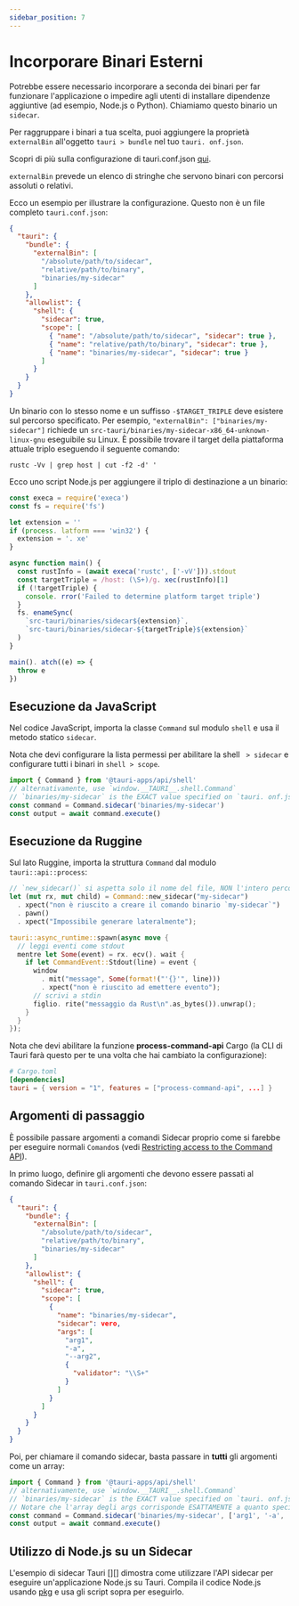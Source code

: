 ```yaml
---
sidebar_position: 7
---
```


# Incorporare Binari Esterni

Potrebbe essere necessario incorporare a seconda dei binari per far funzionare l'applicazione o impedire agli utenti di installare dipendenze aggiuntive (ad esempio, Node.js o Python). Chiamiamo questo binario un `sidecar`.

Per raggruppare i binari a tua scelta, puoi aggiungere la proprietà `externalBin` all'oggetto `tauri > bundle` nel tuo `tauri. onf.json`.

Scopri di più sulla configurazione di tauri.conf.json [qui][tauri.bundle].

`externalBin` prevede un elenco di stringhe che servono binari con percorsi assoluti o relativi.

Ecco un esempio per illustrare la configurazione. Questo non è un file completo `tauri.conf.json`:

```json
{
  "tauri": {
    "bundle": {
      "externalBin": [
        "/absolute/path/to/sidecar",
        "relative/path/to/binary",
        "binaries/my-sidecar"
      ]
    },
    "allowlist": {
      "shell": {
        "sidecar": true,
        "scope": [
          { "name": "/absolute/path/to/sidecar", "sidecar": true },
          { "name": "relative/path/to/binary", "sidecar": true },
          { "name": "binaries/my-sidecar", "sidecar": true }
        ]
      }
    }
  }
}
```

Un binario con lo stesso nome e un suffisso `-$TARGET_TRIPLE` deve esistere sul percorso specificato. Per esempio, `"externalBin": ["binaries/my-sidecar"]` richiede un `src-tauri/binaries/my-sidecar-x86_64-unknown-linux-gnu` eseguibile su Linux. È possibile trovare il target della piattaforma attuale triplo eseguendo il seguente comando:

```shell
rustc -Vv | grep host | cut -f2 -d' '
```

Ecco uno script Node.js per aggiungere il triplo di destinazione a un binario:

```javascript
const execa = require('execa')
const fs = require('fs')

let extension = ''
if (process. latform === 'win32') {
  extension = '. xe'
}

async function main() {
  const rustInfo = (await execa('rustc', ['-vV'])).stdout
  const targetTriple = /host: (\S+)/g. xec(rustInfo)[1]
  if (!targetTriple) {
    console. rror('Failed to determine platform target triple')
  }
  fs. enameSync(
    `src-tauri/binaries/sidecar${extension}`,
    `src-tauri/binaries/sidecar-${targetTriple}${extension}`
  )
}

main(). atch((e) => {
  throw e
})
```

## Esecuzione da JavaScript

Nel codice JavaScript, importa la classe `Command` sul modulo `shell` e usa il metodo statico `sidecar`.

Nota che devi configurare la lista permessi per abilitare la shell ` > sidecar` e configurare tutti i binari in `shell > scope`.

```javascript
import { Command } from '@tauri-apps/api/shell'
// alternativamente, use `window.__TAURI__.shell.Command`
// `binaries/my-sidecar` is the EXACT value specified on `tauri. onf.json > tauri > bundle > externalBin`
const command = Command.sidecar('binaries/my-sidecar')
const output = await command.execute()
```

## Esecuzione da Ruggine

Sul lato Ruggine, importa la struttura `Command` dal modulo `tauri::api::process`:

```rust
// `new_sidecar()` si aspetta solo il nome del file, NON l'intero percorso come in JavaScript
let (mut rx, mut child) = Command::new_sidecar("my-sidecar")
  . xpect("non è riuscito a creare il comando binario `my-sidecar`")
  . pawn()
  . xpect("Impossibile generare lateralmente");

tauri::async_runtime::spawn(async move {
  // leggi eventi come stdout
  mentre let Some(event) = rx. ecv(). wait {
    if let CommandEvent::Stdout(line) = event {
      window
        . mit("message", Some(format!("'{}'", line)))
        . xpect("non è riuscito ad emettere evento");
      // scrivi a stdin
      figlio. rite("messaggio da Rust\n".as_bytes()).unwrap();
    }
  }
});
```

Nota che devi abilitare la funzione **process-command-api** Cargo (la CLI di Tauri farà questo per te una volta che hai cambiato la configurazione):

```toml
# Cargo.toml
[dependencies]
tauri = { version = "1", features = ["process-command-api", ...] }
```

## Argomenti di passaggio

È possibile passare argomenti a comandi Sidecar proprio come si farebbe per eseguire normali `Comando`s (vedi [Restricting access to the Command API][]).

In primo luogo, definire gli argomenti che devono essere passati al comando Sidecar in `tauri.conf.json`:

```json
{
  "tauri": {
    "bundle": {
      "externalBin": [
        "/absolute/path/to/sidecar",
        "relative/path/to/binary",
        "binaries/my-sidecar"
      ]
    },
    "allowlist": {
      "shell": {
        "sidecar": true,
        "scope": [
          {
            "name": "binaries/my-sidecar",
            "sidecar": vero,
            "args": [
              "arg1",
              "-a",
              "--arg2",
              {
                "validator": "\\S+"
              }
            ]
          }
        ]
      }
    }
  }
}
```

Poi, per chiamare il comando sidecar, basta passare in **tutti** gli argomenti come un array:

```js
import { Command } from '@tauri-apps/api/shell'
// alternativamente, use `window.__TAURI__.shell.Command`
// `binaries/my-sidecar` is the EXACT value specified on `tauri. onf.json > tauri > bundle > externalBin`
// Notare che l'array degli args corrisponde ESATTAMENTE a quanto specificato su `tauri. onf.json`.
const command = Command.sidecar('binaries/my-sidecar', ['arg1', '-a', '--arg2', 'any-string-that-matches-the-validator'])
const output = await command.execute()
```

## Utilizzo di Node.js su un Sidecar

L'esempio di sidecar Tauri [][] dimostra come utilizzare l'API sidecar per eseguire un'applicazione Node.js su Tauri. Compila il codice Node.js usando [pkg][] e usa gli script sopra per eseguirlo.

[tauri.bundle]: ../../api/config.md#tauri.bundle
[3]: https://github.com/tauri-apps/tauri/tree/dev/examples/sidecar
[4]: https://github.com/tauri-apps/tauri/tree/dev/examples/sidecar
[Restricting access to the Command API]: ../../api/js/shell.md#restricting-access-to-the-command-apis
[pkg]: https://github.com/vercel/pkg
